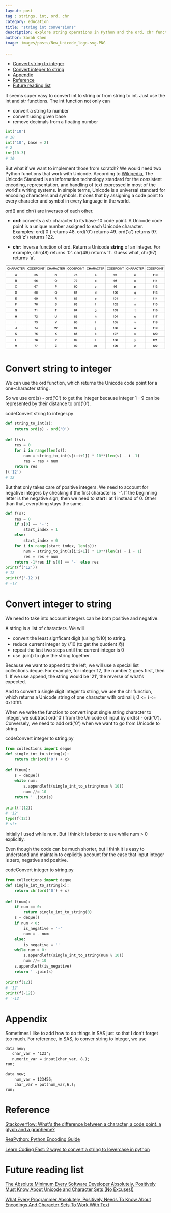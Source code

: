 ```yaml
---
layout: post
tag : strings, int, ord, chr
category: education
title: "string int conversions"
description: explore string operations in Python and the ord, chr functions
author: Sarah Chen
image: images/posts/New_Unicode_logo.svg.PNG

---
```

- [Convert string to integer](#convert-string-to-integer)
- [Convert integer to string](#convert-integer-to-string)
- [Appendix](#appendix)
- [Reference](#reference)
- [Future reading list](#future-reading-list)


It seems super easy to convert int to string or from string to int.  Just use the <span class="coding">int</span> and <span class="coding">str</span> functions.   The <span class="coding">int</span> function not only can 
- convert a string to number
- convert using given base
- remove decimals from a floating number 
    
```python
int('10')
# 10
int('10', base = 2)
# 2
int(10.3)
# 10
```
But what if we want to implement those from scratch?  We would need two Python functions that work with Unicode.    According to [Wikipedia](https://en.wikipedia.org/wiki/Unicode), The Unicode Standard is an information technology standard for the consistent encoding, representation, and handling of text expressed in most of the world's writing systems.  In simple terms, Unicode is a universal standard for encoding characters and symbols. It does that by assigning a code point to every character and symbol in every language in the world.

<span class="coding">ord()</span> and <span class="coding">chr()</span> are inverses of each other.  

* **ord**: converts a str character to its base-10 code point.  A Unicode code point is a unique number assigned to each Unicode character.  Examples:  <span class="coding">ord('0')</span> returns 48. <span class="coding">ord('0')</span> returns 49.  <span class="coding">ord('a')</span> returns 97.  <span class="coding">ord('z')</span> returns 122. 
  
* **chr**: Inverse function of ord.  Return a Unicode **string** of an integer.  For example, <span class="coding">chr(48)</span> returns '0'. <span class="coding">chr(49)</span> returns '1'.  Guess what, <span class="coding">chr(97)</span> returns 'a'.  

![codepoint](../images/posts/codepoint.png)

# Convert string to integer

We can use the <span class="coding">ord</span> function, which returns the Unicode code point for a one-character string. 

So we use <span class="coding">ord(s) - ord('0')</span> to get the integer because integer 1 - 9 can be represented by their distance to ord('0').

<div class="code-head"><span>code</span>Convert string to integer.py</div>

```py
def string_to_int(s):
    return ord(s) - ord('0')

def f(s):
    res = 0
    for i in range(len(s)):
        num = string_to_int(s[i:i+1]) * 10**(len(s) - i -1)
        res = res + num
    return res
f('12')
# 12
```
But that only takes care of positive integers.  We need to account for negative integers by checking if the first character is '-'.
If the beginning letter is the negative sign, then we need to start <span class="coding">i</span> at 1 instead of 0.  Other than that, everything stays the same. 
```python
def f(s):
    res = 0
    if s[0] == '-':
        start_index = 1
    else:
        start_index = 0
    for i in range(start_index, len(s)):
        num = string_to_int(s[i:i+1]) * 10**(len(s) - i - 1)
        res = res + num
    return -1*res if s[0] == '-' else res
print(f('12'))  
# 12  
print(f('-12'))    
# -12
```

# Convert integer to string

We need to take into account integers can be both positive and negative. 

A string is a list of characters.  We will 
- convert the least signficant digit (using <span class="coding">%10</span>) to string.  
- reduce current integer by //10 (to get the quotient 商)
- repeat the last two steps until the current integer is 0
- use .join() to glue the string together. 

Because we want to append to the left, we will use a special list <span class="coding">collections.deque</span>.  For example, for integer 12, the number 2 goes first, then 1.  If we use append, the string would be '21', the reverse of what's expected.  

And to convert a single digit integer to string, we use the <span class="coding">chr</span> function, which returns a Unicode string of one character with ordinal i; 0 <= i <= 0x10ffff.

When we write the function to convert input single string character to integer, we subtract ord('0') from the Unicode of input by <span class="coding">ord(s) - ord('0')</span>.   Conversely, we need to add <span class="coding">ord('0')</span> when we want to go from Unicode to string. 

<div class="code-head"><span>code</span>Convert integer to string.py</div>

```py
from collections import deque
def single_int_to_string(x):
    return chr(ord('0') + x)

def f(num):
    s = deque()
    while num:
        s.appendleft(single_int_to_string(num % 10))
        num //= 10 
    return ''.join(s)

print(f(12))
# '12'
type(f(12))
# str
```

Initially I used <span class="coding">while num</span>.  But I think it is better to use <span class="coding">while num > 0</span> explicitly. 

Even though the code can be much shorter, but I think it is easy to understand and maintain to explicitly account for the case that input integer is zero, negative and positive. 

<div class="code-head"><span>code</span>Convert integer to string.py</div>

```py
from collections import deque
def single_int_to_string(x):
    return chr(ord('0') + x)

def f(num):
    if num == 0:
        return single_int_to_string(0)
    s = deque()
    if num < 0:
        is_negative = '-' 
        num = - num
    else:
        is_negative = ''
    while num > 0:
        s.appendleft(single_int_to_string(num % 10))
        num //= 10 
    s.appendleft(is_negative)
    return ''.join(s)

print(f(12))
# '12'
print(f(-12))
# '-12'
```

# Appendix
Sometimes I like to add how to do things in SAS just so that I don't forget too much.  For reference, in SAS, to conver string to integer, we use

```sas
data new;
   char_var = '123';
   numeric_var = input(char_var, 8.);
run;

data new;
    num_var = 123456;
    char_var = put(num_var,6.);
run;
```

# Reference

[Stackoverflow: What's the difference between a character, a code point, a glyph and a grapheme?](https://stackoverflow.com/questions/27331819/whats-the-difference-between-a-character-a-code-point-a-glyph-and-a-grapheme)

[ReaPython: Python Encoding Guide](https://realpython.com/python-encodings-guide/)

[Learn Coding Fast: 2 ways to convert a string to lowercase in python](https://learncodingfast.com/2-ways-to-convert-a-string-to-lowercase-in-python/)
# Future reading list
[The Absolute Minimum Every Software Developer Absolutely, Positively Must Know About Unicode and Character Sets (No Excuses!)](https://www.joelonsoftware.com/2003/10/08/the-absolute-minimum-every-software-developer-absolutely-positively-must-know-about-unicode-and-character-sets-no-excuses/)  

[What Every Programmer Absolutely, Positively Needs To Know About Encodings And Character Sets To Work With Text](https://kunststube.net/encoding/)